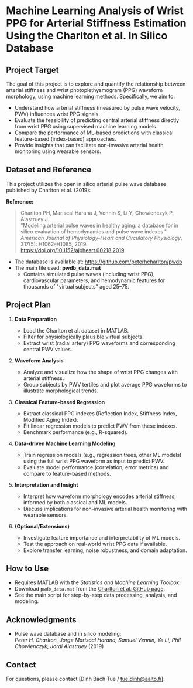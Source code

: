 # Machine Learning Analysis of Wrist PPG for Arterial Stiffness Estimation Using the Charlton et al. In Silico Database

## Project Target

The goal of this project is to explore and quantify the relationship between arterial stiffness and wrist photoplethysmogram (PPG) waveform morphology, using machine learning methods. Specifically, we aim to:

- Understand how arterial stiffness (measured by pulse wave velocity, PWV) influences wrist PPG signals.
- Evaluate the feasibility of predicting central arterial stiffness directly from wrist PPG using supervised machine learning models.
- Compare the performance of ML-based predictions with classical feature-based (index-based) approaches.
- Provide insights that can facilitate non-invasive arterial health monitoring using wearable sensors.

## Dataset and Reference

This project utilizes the open in silico arterial pulse wave database published by Charlton et al. (2019):

**Reference:**
> Charlton PH, Mariscal Harana J, Vennin S, Li Y, Chowienczyk P, Alastruey J.  
> "Modeling arterial pulse waves in healthy aging: a database for in silico evaluation of hemodynamics and pulse wave indexes."  
> *American Journal of Physiology-Heart and Circulatory Physiology*, 317(5): H1062–H1085, 2019.  
> https://doi.org/10.1152/ajpheart.00218.2019

- The database is available at: https://github.com/peterhcharlton/pwdb
- The main file used: **pwdb_data.mat**
    - Contains simulated pulse waves (including wrist PPG), cardiovascular parameters, and hemodynamic features for thousands of "virtual subjects" aged 25–75.

## Project Plan

1. **Data Preparation**
    - Load the Charlton et al. dataset in MATLAB.
    - Filter for physiologically plausible virtual subjects.
    - Extract wrist (radial artery) PPG waveforms and corresponding central PWV values.

2. **Waveform Analysis**
    - Analyze and visualize how the shape of wrist PPG changes with arterial stiffness.
    - Group subjects by PWV tertiles and plot average PPG waveforms to illustrate morphological trends.

3. **Classical Feature-based Regression**
    - Extract classical PPG indexes (Reflection Index, Stiffness Index, Modified Aging Index).
    - Fit linear regression models to predict PWV from these indexes.
    - Benchmark performance (e.g., R-squared).

4. **Data-driven Machine Learning Modeling**
    - Train regression models (e.g., regression trees, other ML models) using the full wrist PPG waveform as input to predict PWV.
    - Evaluate model performance (correlation, error metrics) and compare to feature-based methods.

5. **Interpretation and Insight**
    - Interpret how waveform morphology encodes arterial stiffness, informed by both classical and ML models.
    - Discuss implications for non-invasive arterial health monitoring with wearable sensors.

6. **(Optional/Extensions)**
    - Investigate feature importance and interpretability of ML models.
    - Test the approach on real-world wrist PPG data if available.
    - Explore transfer learning, noise robustness, and domain adaptation.

## How to Use

- Requires MATLAB with the *Statistics and Machine Learning Toolbox*.
- Download `pwdb_data.mat` from the [Charlton et al. GitHub page](https://github.com/peterhcharlton/pwdb).
- See the main script for step-by-step data processing, analysis, and modeling.

## Acknowledgments

- Pulse wave database and in silico modeling:  
  *Peter H. Charlton, Jorge Mariscal Harana, Samuel Vennin, Ye Li, Phil Chowienczyk, Jordi Alastruey* (2019)

## Contact

For questions, please contact [Dinh Bach Tue / tue.dinh@aalto.fi].

